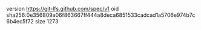 version https://git-lfs.github.com/spec/v1
oid sha256:0e356809a06f863667ff444a8deca6851533cadcad1a5706e974b7c6b4ec5f72
size 1273
